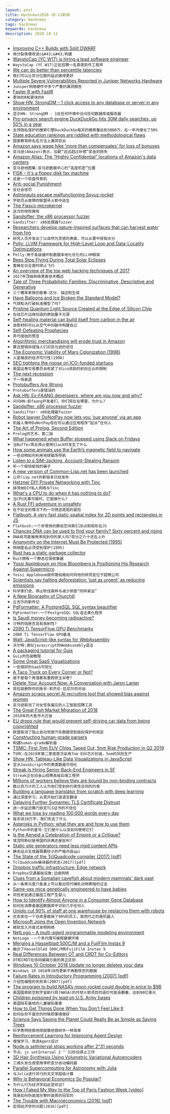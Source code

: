 ```yaml
---
layout: post
title: Hacknews2018-10-11新闻
category: Hacknews
tags: hacknews
keywords: hacknews
description: 2018-10-11
---
```




- [Improving C&#43;&#43; Builds with Split DWARF](http://www.productive-cpp.com/improving-cpp-builds-with-split-dwarf/)
- `用分裂侏儒改进c&#43;&#43;构建`
- [WaystoCap (YC W17) is hiring a lead software engineer](https://careers.waystocap.com/p/4a0e303397bd-lead-software-engineer)
- `WaystoCap (YC W17)正在招聘一名首席软件工程师`
- [We can do better than percentile latencies](https://medium.com/theburningmonk-com/we-can-do-better-than-percentile-latencies-2257d20c3b39)
- `我们可以比百分位数的延迟做得更好`
- [Multiple Severe Vulnerabilities Reported in Juniper Networks Hardware](https://kb.juniper.net/InfoCenter/index?page=content&amp;channel=SECURITY_ADVISORIES)
- `Juniper网络硬件中多个严重的漏洞报告`
- [Faster R with FastR](https://medium.com/graalvm/faster-r-with-fastr-4b8db0e0dceb)
- `更快的R和更快的R`
- [Show HN: StrongDM – 1 click access to any database or server in any environment](https://www.strongdm.com/)
- `显示HN: StrongDM - 1在任何环境中访问任何数据库或服务器`
- [Pro-privacy search engine DuckDuckGo hits 30M daily searches, up 50% in a year](https://techcrunch.com/2018/10/11/pro-privacy-search-engine-duckduckgo-hits-30m-daily-searches-up-50-in-a-year/)
- `支持隐私保护的搜索引擎DuckDuckGo每天的搜索量达到3000万，在一年内增长了50%`
- [State education rankings are riddled with methodological flaws](https://reason.com/archives/2018/10/07/everything-you-know-about-stat)
- `国家教育排名在方法上漏洞百出`
- [Amazon says wage hike ‘more than compensates’ for loss of bonuses](https://techcrunch.com/2018/10/11/amazon-says-wage-hike-more-than-compensates-for-loss-of-bonuses/)
- `亚马逊(Amazon)表示，加薪“远远超过补偿”奖金的损失`
- [Amazon Atlas: The “Highly Confidential” locations of Amazon&#39;s data centers](https://wikileaks.org/amazon-atlas/)
- `亚马逊地图集:亚马逊数据中心的“高度机密”位置`
- [FISK – It&#39;s a floppy disk fax machine](https://twitter.com/Foone/status/1050258171317510144)
- `这是一个软盘传真机`
- [Anti-social Punishment](https://www.lesswrong.com/posts/X5RyaEDHNq5qutSHK/anti-social-punishment)
- `反社会惩罚`
- [Astronauts escape malfunctioning Soyuz rocket](https://www.bbc.com/news/world-europe-45822845)
- `宇航员从故障的联盟号火箭中逃生`
- [The Fiasco microkernel](https://l4re.org/fiasco/features.html)
- `这次的惨败微核`
- [Sandsifter: the x86 processor fuzzer](https://github.com/Battelle/sandsifter)
- `Sandsifter: x86处理器fuzzer`
- [Researchers develop nature-inspired surfaces that can harvest water from fog](https://www.indiatoday.in/education-today/news/story/now-water-can-be-harvested-from-fog-thanks-to-iit-mandi-researchers-1359316-2018-10-09)
- `研究人员开发出了以自然为灵感的表面，可以从雾中获取水分`
- [Polly: LLVM Framework for High-Level Loop and Data-Locality Optimizations](https://polly.llvm.org/)
- `Polly:用于高级循环和数据本地化优化的LLVM框架`
- [Bees Stop Flying During Total Solar Eclipses](https://www.smithsonianmag.com/science-nature/busy-bees-take-break-during-total-solar-eclipses-180970502/?no-ist)
- `蜜蜂在日全食时停止飞行`
- [An overview of the top web hacking techniques of 2017](https://portswigger.net/blog/top-10-web-hacking-techniques-of-2017)
- `2017年顶级网络黑客技术概述`
- [Tale of Three Probabilistic Families: Discriminative, Descriptive and Generative](https://arxiv.org/abs/1810.04261)
- `三个概率家族的故事:区分、描述和生成`
- [Have Balloons and Ice Broken the Standard Model?](http://nautil.us/issue/65/in-plain-sight/have-balloons-and-ice-broken-the-standard-model)
- `气球和冰打破标准模型了吗?`
- [Pristine Quantum Light Source Created at the Edge of Silicon Chip](https://spectrum.ieee.org/computing/hardware/pristine-quantum-light-source-created-at-the-edge-of-silicon-chip)
- `在硅芯片边缘创造的原始量子光源`
- [Self-healing material can build itself from carbon in the air](http://news.mit.edu/2018/self-healing-material-carbon-air-1011)
- `自愈材料可以从空气中的碳中构建自己`
- [Self-Defeating Prophecies](https://unintendedconsequenc.es/the-self-defeating-prophecy/)
- `弄巧成拙的预言`
- [Algorithmic merchandising will erode trust in Amazon](https://shift.newco.co/2018/10/10/this-is-how-amazon-loses/)
- `算法营销将侵蚀人们对亚马逊的信任`
- [The Economic Viability of Mars Colonization (1998)](https://www.aleph.se/Trans/Tech/Space/mars.html)
- `火星殖民的经济可行性(1998)`
- [SEC tightens the noose on ICO-funded startups](https://decryptmedia.com/2018/10/10/sec-tightens-the-noose-on-ico-funded-startups/)
- `美国证券交易委员会收紧了对ico资助的初创企业的限制`
- [The next recession](https://www.economist.com/leaders/2018/10/11/the-next-recession)
- `下一场衰退`
- [Protobuffers Are Wrong](http://reasonablypolymorphic.com/blog/protos-are-wrong/)
- `Protobuffers是错误的`
- [Ask HN: Ex-FAANG developers, where are you now and why?](item?id=18192534)
- `问问HN:前faang开发者们，你们现在在哪里，为什么?`
- [Sandsifter: x86 processor fuzzer](https://github.com/xoreaxeaxeax/sandsifter)
- `Sandsifter: x86处理器fuzzer`
- [Robot lawyer DoNotPay now lets you ‘sue anyone’ via an app](https://www.theverge.com/2018/10/10/17959874/donotpay-do-not-pay-robot-lawyer-ios-app-joshua-browder)
- `机器人律师DoNotPay现在可以通过应用程序“起诉”任何人`
- [The Art of Prolog, Second Edition](https://mitpress.mit.edu/books/art-prolog-second-edition)
- `Prolog的艺术，第二版`
- [What happened when Buffer stopped using Slack on Fridays](https://www.fastcompany.com/90244091/what-happened-when-buffer-tried-turning-off-slack-on-fridays)
- `当Buffer周五停止使用Slack时发生了什么`
- [How some animals use the Earth’s magnetic field to navigate](https://www.economist.com/the-economist-explains/2018/09/25/how-some-animals-use-the-earths-magnetic-field-to-navigate)
- `一些动物如何利用地球磁场导航`
- [Listen to a SIM-Jacking, Account-Stealing Ransom](https://motherboard.vice.com/en_us/article/5984zn/listen-to-sim-jacking-account-ransom-instagram-email-tmobile)
- `听一个偷钱偷钱的骗子`
- [A new version of Common-Lisp.net has been launched](https://common-lisp.net/)
- `公共lisp.net的新版本已经发布`
- [Hetzner DIY Private Networking with Tinc](https://romantomjak.com/posts/hetzner-private-networking.html)
- `赫茨纳DIY私人网络与Tinc`
- [What&#39;s a CPU to do when it has nothing to do?](https://lwn.net/SubscriberLink/767630/594421f913c3d00a/)
- `当CPU无事可做时，它能做什么?`
- [A Rust FFI adventure in unsafety](https://travisf.net/capstone-rs-unsafety-adventure)
- `在不安全的情况下的一次锈迹斑斑的冒险`
- [Flatbush: A very fast static spatial index for 2D points and rectangles in JS](https://github.com/mourner/flatbush)
- `Flatbush:一个非常快的静态空间索引2D点和矩形在JS`
- [Chances DNA can be used to find your family? Sixty percent and rising](https://arstechnica.com/science/2018/10/chances-dna-can-be-used-to-find-your-family-60-percent-and-rising/)
- `DNA有可能被用来找到你的家人吗?百分之六十还在上升`
- [Anonymity on the Internet Must Be Protected (1995)](http://groups.csail.mit.edu/mac/classes/6.805/student-papers/fall95-papers/rigby-anonymity.html)
- `网络匿名必须受到保护(1995)`
- [Rust has a static garbage collector](https://words.steveklabnik.com/borrow-checking-escape-analysis-and-the-generational-hypothesis)
- `Rust拥有一个静态垃圾收集器`
- [Yossi Appleboum on How Bloomberg is Positioning His Research Against Supermicro](https://www.servethehome.com/yossi-appleboum-disagrees-bloomberg-is-positioning-his-research-against-supermicro/)
- `Yossi Appleboum就布隆伯格如何将他的研究定位于超微公司`
- [Scientists say halting deforestation &#39;just as urgent&#39; as reducing emissions](https://www.theguardian.com/environment/2018/oct/04/climate-change-deforestation-global-warming-report)
- `科学家们说，停止砍伐森林与减少排放“同样紧迫”`
- [A New Biography of Churchill](https://www.spectator.co.uk/2018/10/is-this-the-best-churchill-biography-yet/)
- `丘吉尔的新传记`
- [PgFormatter: A PostgreSQL SQL syntax beautifier](https://github.com/darold/pgFormatter)
- `PgFormatter:一个PostgreSQL SQL语法美化程序`
- [Is Saudi money becoming radioactive?](https://techcrunch.com/2018/10/10/will-mbss-money-ever-become-radioactive/)
- `沙特的钱是否具有放射性?`
- [2080 Ti TensorFlow GPU Benchmarks](https://lambdalabs.com/blog/best-gpu-tensorflow-2080-ti-vs-v100-vs-titan-v-vs-1080-ti-benchmark/)
- `2080 Ti TensorFlow GPU基准`
- [Walt: JavaScript-like syntax for WebAssembly](https://github.com/ballercat/walt)
- `沃尔特:类似javascript的WebAssembly语法`
- [A packaging tutorial for Guix](https://www.gnu.org/software/guix/blog/2018/a-packaging-tutorial-for-guix/)
- `Guix的包装教程`
- [Some Great SaaS Visualizations](https://medium.com/@kevinacohn/four-great-saas-visualizations-b45a6f0768b4)
- `一些很好的SaaS可视化`
- [A Taco Truck on Every Corner or Not?](https://a2civic.tech/blog/2018/09/30/a-taco-truck-on-every-corner-or-not.html)
- `是不是每个角落都有墨西哥玉米卷?`
- [Delete Your Account Now: A Conversation with Jaron Lanier](https://lareviewofbooks.org/article/delete-your-account-a-conversation-with-jaron-lanier/)
- `现在就删除你的账号:和杰伦·拉尼尔的对话`
- [Amazon scraps secret AI recruiting tool that showed bias against women](https://www.reuters.com/article/us-amazon-com-jobs-automation-insight/amazon-scraps-secret-ai-recruiting-tool-that-showed-bias-against-women-idUSKCN1MK08G)
- `亚马逊取消了对女性有偏见的人工智能招聘工具`
- [The Great Fish Market Migration of 2018](http://www.spoon-tamago.com/2018/10/08/the-great-fish-market-migration-of-2018/)
- `2018年的大鱼市大迁徙`
- [EU drops rule that would prevent self-driving car data from being copyrighted](https://boingboing.net/2018/10/10/corporate-kitts.html)
- `欧盟取消了阻止自动驾驶汽车数据受到版权保护的规定`
- [Constructing human-grade parsers](http://duriansoftware.com/joe/Constructing-human-grade-parsers.html)
- `构建human-grade解析器`
- [TSMC: First 7nm EUV Chips Taped Out, 5nm Risk Production in Q2 2019](https://www.anandtech.com/show/13445/tsmc-first-7nm-euv-chips-taped-out-5nm-risk-in-q2)
- `TSMC:在2019年第二季度首次采用7nm EUV芯片封装，5nm的风险生产`
- [Show HN: Tableau-Like Data Visualizations in JavaScript](https://www.charts.com/muze)
- `显示JavaScript中的表类数据可视化`
- [Streak Is Hiring Senior Back-End Engineers in SF](https://www.streak.com/careers#seniorBackendEngineer)
- `Streak正在旧金山招聘高级后端工程师`
- [Millions of workers believe they are bound by non-binding contracts](http://thespeakernewsjournal.com/business/millions-of-workers-are-bound-by-non-binding-contracts/)
- `数以百万计的工人认为他们受到非约束性合同的约束`
- [Building a language translator from scratch with deep learning](https://blog.floydhub.com/language-translator/)
- `通过深度学习，从零开始打造语言翻译`
- [Delaying Further Symantec TLS Certificate Distrust](https://blog.mozilla.org/security/2018/10/10/delaying-further-symantec-tls-certificate-distrust/)
- `进一步延迟赛门铁克TLS证书的不信任`
- [What we lose by reading 100,000 words every day](https://www.washingtonpost.com/outlook/what-we-lose-by-reading-100000-words-every-day/2018/10/04/72dea000-b212-11e8-a20b-5f4f84429666_story.html)
- `每天读10万字，我们失去了什么`
- [Asterisks in Python: what they are and how to use them](http://treyhunner.com/2018/10/asterisks-in-python-what-they-are-and-how-to-use-them/)
- `Python中的星号:它们是什么以及如何使用它们`
- [Is the Aeneid a Celebration of Empire or a Critique?](https://www.newyorker.com/magazine/2018/10/15/is-the-aeneid-a-celebration-of-empire-or-a-critique)
- `埃涅阿斯纪是帝国的庆典还是批判?`
- [Static site generators need less rigid content APIs](https://fvsch.com/static-site-generators/)
- `静态站点生成器需要较少的严格内容api`
- [The State of the TclQuadcode compiler (2017) [pdf]](https://www.tcl.tk/community/tcl2017/assets/talk101/Paper.pdf)
- `TclQuadcode编译器的状态(2017)[pdf]`
- [Dropbox traffic infrastructure: Edge network](https://blogs.dropbox.com/tech/2018/10/dropbox-traffic-infrastructure-edge-network/)
- `Dropbox交通基础设施:边缘网络`
- [Clues from a Somalian cavefish about modern mammals&#39; dark past](https://phys.org/news/2018-10-clues-somalian-cavefish-modern-mammals.html)
- `从一条索马里穴鱼身上可以看出现代哺乳动物黑暗的过去`
- [Same-sex mice genetically engineered to have babies](https://www.bbc.com/news/health-45801043)
- `同性老鼠通过基因工程产生婴儿`
- [How to Identify Almost Anyone in a Consumer Gene Database](https://www.scientificamerican.com/article/how-to-identify-almost-anyone-in-a-consumer-gene-database/)
- `如何在消费者基因数据库中识别几乎任何人`
- [Uniqlo cut 90% of staff at one warehouse by replacing them with robots](https://qz.com/1419418/uniqlo-cut-90-of-staff-at-one-warehouse-by-replacing-them-with-robots/)
- `优衣库在一个仓库里裁掉了90%的员工，取而代之的是机器人`
- [Microsoft Joins the Open Invention Network](https://globenewswire.com/news-release/2018/10/10/1619375/0/en/Microsoft-Joins-the-Open-Invention-Network-Community.html)
- `微软加入开放式发明网络`
- [NetLogo – A multi-agent programmable modeling environment](https://ccl.northwestern.edu/netlogo/)
- `NetLogo -一个多代理可编程建模环境`
- [Merging a Hasselblad 500C/M and a FujiFilm Instax 9](http://www.isaacblankensmith.com/#/hasselbladinstax/)
- `融合了Hasselblad 500C/M和FujiFilm Instax 9`
- [Real Differences Between OT and CRDT for Co-Editors](https://arxiv.org/abs/1810.02137)
- `OT和CRDT在协同编辑方面的真正区别`
- [Windows 10 October 2018 Update no longer deletes your data](https://arstechnica.com/gadgets/2018/10/microsoft-fixes-october-update-file-deleting-bug-resumes-insider-testing/)
- `Windows 10 2018年10月更新不再删除您的数据`
- [Failure Rates in Introductory Programming (2007) [pdf]](http://users-cs.au.dk/mic/publications/journal/25--bulletin2007.pdf)
- `介绍性编程的失败率(2007)[pdf]`
- [The program to build NASA’s moon rocket could double in price to $9B](https://www.washingtonpost.com/technology/2018/10/10/program-build-nasas-moon-rocket-could-double-price-billion-ig-says/)
- `美国国家航空和宇宙航行局(NASA)的月球火箭项目的造价可能会翻番，达到90亿美元`
- [Children poisoned by lead on U.S. Army bases](https://www.reuters.com/investigates/special-report/usa-military-housing/)
- `美国陆军基地的儿童被铅毒害`
- [How to Get Things Done When You Don&#39;t Feel Like It](https://queue.acm.org/detail.cfm?id=3280677)
- `如何在你不喜欢的时候把事情做好`
- [Science Says Saving the Planet Could Really Be as Simple as Saving Trees](https://www.motherjones.com/environment/2018/10/science-says-saving-the-planet-could-really-be-as-simple-as-saving-trees/)
- `科学表明拯救地球就像拯救树木一样简单`
- [Reinforcement Learning for Improving Agent Design](https://designrl.github.io)
- `增强学习，改进Agent设计`
- [Node.js setInterval stops working after 2^31 seconds](https://github.com/nodejs/node/issues/22149)
- `节点。js setInterval 2 ^ 31秒后停止工作`
- [3D Hair Synthesis Using Volumetric Variational Autoencoders](http://linjieluo.com/publications/3d-hair-synthesis-using-volumetric-variational-autoencoders/)
- `三维头发合成使用体积变分自动编码器`
- [Parallel Supercomputing for Astronomy with Julia](https://juliacomputing.com/case-studies/celeste.html)
- `与Julia进行并行的天文学超级计算`
- [Why Is Behavioral Economics So Popular?](https://www.nytimes.com/2018/10/06/opinion/sunday/behavioral-economics.html)
- `为什么行为经济学如此受欢迎?`
- [How I Faked My Way to the Top of Paris Fashion Week [video]](https://youtube.com/watch?v=jolbYvAMorY)
- `我是如何伪装成巴黎时装周的冠军的`
- [The Trouble with Macroeconomics (2016) [pdf]](https://paulromer.net/wp-content/uploads/2016/09/WP-Trouble.pdf)
- `宏观经济学的问题(2016)[pdf]`


